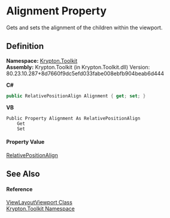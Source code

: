 # Alignment Property


Gets and sets the alignment of the children within the viewport.



## Definition
**Namespace:** <a href="79d2eac2-21f4-54ff-7552-b20c33c30600.md">Krypton.Toolkit</a>  
**Assembly:** Krypton.Toolkit (in Krypton.Toolkit.dll) Version: 80.23.10.287+8d7660f9dc5efd033fabe008ebfb904beab6d444

**C#**
``` C#
public RelativePositionAlign Alignment { get; set; }
```
**VB**
``` VB
Public Property Alignment As RelativePositionAlign
	Get
	Set
```



#### Property Value
<a href="7fdfd884-8265-62bf-34ee-5e5b91f2c94b.md">RelativePositionAlign</a>

## See Also


#### Reference
<a href="ce86e381-8a55-2d25-a391-849e7327eff2.md">ViewLayoutViewport Class</a>  
<a href="79d2eac2-21f4-54ff-7552-b20c33c30600.md">Krypton.Toolkit Namespace</a>  
